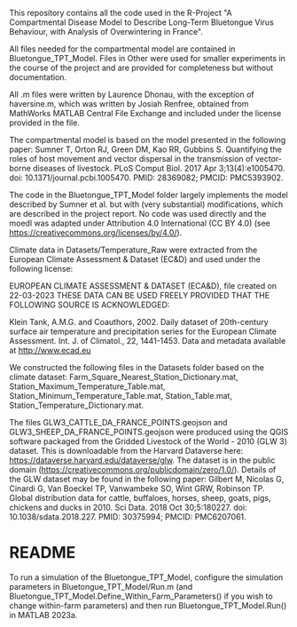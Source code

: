 This repository contains all the code used in the R-Project "A Compartmental Disease Model to Describe Long-Term Bluetongue Virus Behaviour, with Analysis of Overwintering in France".

All files needed for the compartmental model are contained in Bluetongue_TPT_Model. Files in Other were used for smaller experiments in the course of the project and are provided for completeness but without documentation.

All .m files were written by Laurence Dhonau, with the exception of haversine.m, which was written by Josiah Renfree, obtained from MathWorks MATLAB Central File Exchange and included under the license provided in the file.

The compartmental model is based on the model presented in the following paper:
Sumner T, Orton RJ, Green DM, Kao RR, Gubbins S. Quantifying the roles of host movement and vector dispersal in the transmission of vector-borne diseases of livestock. PLoS Comput Biol. 2017 Apr 3;13(4):e1005470. doi: 10.1371/journal.pcbi.1005470. PMID: 28369082; PMCID: PMC5393902.

The code in the Bluetongue_TPT_Model folder largely implements the model described by Sumner et al. but with (very substantial) modifications, which are described in the project report. No code was used directly and the moedl was adapted under Attribution 4.0 International (CC BY 4.0) (see https://creativecommons.org/licenses/by/4.0/).

Climate data in Datasets/Temperature_Raw were extracted from the European Climate Assessment & Dataset (EC&D) and used under the following license:

EUROPEAN CLIMATE ASSESSMENT & DATASET (ECA&D), file created on 22-03-2023
THESE DATA CAN BE USED FREELY PROVIDED THAT THE FOLLOWING SOURCE IS ACKNOWLEDGED:

Klein Tank, A.M.G. and Coauthors, 2002. Daily dataset of 20th-century surface
air temperature and precipitation series for the European Climate Assessment.
Int. J. of Climatol., 22, 1441-1453.
Data and metadata available at http://www.ecad.eu

We constructed the following files in the Datasets folder based on the climate dataset: Farm_Square_Nearest_Station_Dictionary.mat, Station_Maximum_Temperature_Table.mat, Station_Minimum_Temperature_Table.mat, Station_Table.mat, Station_Temperature_Dictionary.mat.

The files GLW3_CATTLE_DA_FRANCE_POINTS.geojson and GLW3_SHEEP_DA_FRANCE_POINTS.geojson were produced using the QGIS software packaged from the Gridded Livestock of the World - 2010 (GLW 3) dataset. This is downloadable from the Harvard Dataverse here: https://dataverse.harvard.edu/dataverse/glw. The dataset is in the public domain (https://creativecommons.org/publicdomain/zero/1.0/). Details of the GLW dataset may be found in the following paper:
Gilbert M, Nicolas G, Cinardi G, Van Boeckel TP, Vanwambeke SO, Wint GRW, Robinson TP. Global distribution data for cattle, buffaloes, horses, sheep, goats, pigs, chickens and ducks in 2010. Sci Data. 2018 Oct 30;5:180227. doi: 10.1038/sdata.2018.227. PMID: 30375994; PMCID: PMC6207061.

# README

To run a simulation of the Bluetongue_TPT_Model, configure the simulation parameters in Bluetongue_TPT_Model/Run.m (and Bluetongue_TPT_Model.Define_Within_Farm_Parameters() if you wish to change within-farm parameters) and then run Bluetongue_TPT_Model.Run() in MATLAB 2023a.